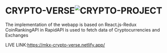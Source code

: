 # CRYPTO-VERSE![CRYPTO-PROJECT](https://user-images.githubusercontent.com/119390675/233778085-f9cc508b-50eb-497d-975c-e0767ba9404d.png)

The implementation of the webapp is based on React.js-Redux 
CoinRankingAPI in RapidAPI is used to fetch data of Cryptocurrencies and Exchanges


LIVE LINK:https://mkx-crypto-verse.netlify.app/
 
